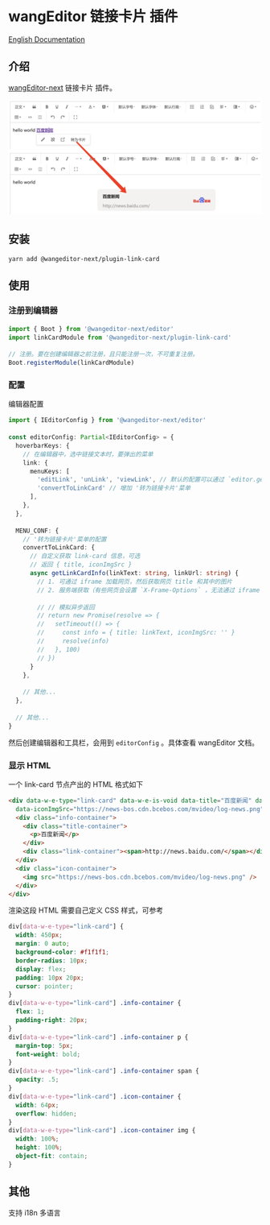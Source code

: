 # wangEditor 链接卡片 插件

[English Documentation](./README-en.md)

## 介绍

[wangEditor-next](https://wangeditor-next.github.io/docs/) 链接卡片 插件。

![链接卡片演示 (Link Card Demo)](./_img/demo.png)

## 安装

```shell
yarn add @wangeditor-next/plugin-link-card
```

## 使用

### 注册到编辑器

```js
import { Boot } from '@wangeditor-next/editor'
import linkCardModule from '@wangeditor-next/plugin-link-card'

// 注册。要在创建编辑器之前注册，且只能注册一次，不可重复注册。
Boot.registerModule(linkCardModule)
```

### 配置

编辑器配置

```ts
import { IEditorConfig } from '@wangeditor-next/editor'

const editorConfig: Partial<IEditorConfig> = {
  hoverbarKeys: {
    // 在编辑器中，选中链接文本时，要弹出的菜单
    link: {
      menuKeys: [
        'editLink', 'unLink', 'viewLink', // 默认的配置可以通过 `editor.getConfig().hoverbarKeys.link` 获取
        'convertToLinkCard' // 增加 '转为链接卡片'菜单
      ],
    },
  },

  MENU_CONF: {
    // '转为链接卡片'菜单的配置
    convertToLinkCard: {
      // 自定义获取 link-card 信息，可选
      // 返回 { title, iconImgSrc }
      async getLinkCardInfo(linkText: string, linkUrl: string) {
        // 1. 可通过 iframe 加载网页，然后获取网页 title 和其中的图片
        // 2. 服务端获取（有些网页会设置 `X-Frame-Options` ，无法通过 iframe 加载）

        // // 模拟异步返回
        // return new Promise(resolve => {
        //   setTimeout(() => {
        //     const info = { title: linkText, iconImgSrc: '' }
        //     resolve(info)
        //   }, 100)
        // })
      }
    },

    // 其他...
  },

  // 其他...
}
```

然后创建编辑器和工具栏，会用到 `editorConfig` 。具体查看 wangEditor 文档。

### 显示 HTML

一个 link-card 节点产出的 HTML 格式如下

```html
<div data-w-e-type="link-card" data-w-e-is-void data-title="百度新闻" data-link="http://news.baidu.com/"
  data-iconImgSrc="https://news-bos.cdn.bcebos.com/mvideo/log-news.png">
  <div class="info-container">
    <div class="title-container">
      <p>百度新闻</p>
    </div>
    <div class="link-container"><span>http://news.baidu.com/</span></div>
  </div>
  <div class="icon-container">
    <img src="https://news-bos.cdn.bcebos.com/mvideo/log-news.png" />
  </div>
</div>
```

渲染这段 HTML 需要自己定义 CSS 样式，可参考

```css
div[data-w-e-type="link-card"] {
  width: 450px;
  margin: 0 auto;
  background-color: #f1f1f1;
  border-radius: 10px;
  display: flex;
  padding: 10px 20px;
  cursor: pointer;
}
div[data-w-e-type="link-card"] .info-container {
  flex: 1;
  padding-right: 20px;
}
div[data-w-e-type="link-card"] .info-container p {
  margin-top: 5px;
  font-weight: bold;
}
div[data-w-e-type="link-card"] .info-container span {
  opacity: .5;
}
div[data-w-e-type="link-card"] .icon-container {
  width: 64px;
  overflow: hidden;
}
div[data-w-e-type="link-card"] .icon-container img {
  width: 100%;
  height: 100%;
  object-fit: contain;
}
```

## 其他

支持 i18n 多语言

